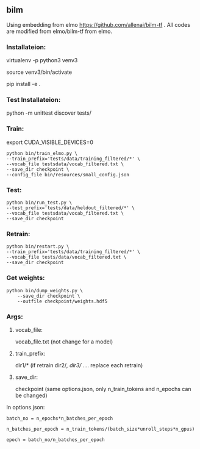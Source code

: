 ## bilm

Using embedding from elmo https://github.com/allenai/bilm-tf . All codes are modified from elmo/bilm-tf from elmo.

### Installateion:

virtualenv -p python3 venv3

source venv3/bin/activate

pip install -e .

### Test Installateion:

python -m unittest discover tests/

### Train:
export CUDA_VISIBLE_DEVICES=0

	python bin/train_elmo.py \
	--train_prefix='tests/data/training_filtered/*' \
	--vocab_file testsdata/vocab_filtered.txt \
	--save_dir checkpoint \
	--config_file bin/resources/small_config.json

### Test:

	python bin/run_test.py \
	--test_prefix='tests/data/heldout_filtered/*' \
	--vocab_file testsdata/vocab_filtered.txt \
	--save_dir checkpoint

### Retrain:

	python bin/restart.py \
	--train_prefix='tests/data/training_filtered/*' \
	--vocab_file tests/data/vocab_filtered.txt \
	--save_dir checkpoint

### Get weights:

	python bin/dump_weights.py \
	    --save_dir checkpoint \
	    --outfile checkpoint/weights.hdf5

### Args:

1) vocab_file: 

	vocab_file.txt (not change for a model)

2) train_prefix: 

	dir1/* (if retrain dir2/*, dir3/* .... replace each retrain)

3) save_dir:

	checkpoint (same options.json, only n_train_tokens and n_epochs can be changed)

In options.json:

	batch_no = n_epochs*n_batches_per_epoch 

	n_batches_per_epoch = n_train_tokens/(batch_size*unroll_steps*n_gpus)

	epoch = batch_no/n_batches_per_epoch








